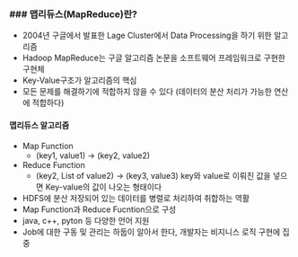 ### ### 맵리듀스(MapReduce)란?

- 2004년 구글에서 발표한 Lage Cluster에서 Data Processing을 하기 위한 알고리즘
- Hadoop MapReduce는 구글 알고리즘 논문을 소프트웨어 프레임워크로 구현한 구현체
- Key-Value구조가 알고리즘의 핵심
- 모든 문제를 해결하기에 적합하지 않을 수 있다 (데이터의 분산 처리가 가능한 연산에 적합하다)
####  맵리듀스 알고리즘
- Map Function
    - (key1, value1) -> (key2, value2)
- Reduce Function
    - (key2, List of value2) -> (key3, value3)
key와 value로 이뤄진 값을 넣으면 Key-value의 값이 나오는 형태이다
- HDFS에 분산 저장되어 있는 데이터를 병렬로 처리하여 취합하는 역활
- Map Function과 Reduce Fucntion으로 구성
- java, c++, pyton 등 다양한 언어 지원
- Job에 대한 구동 및 관리는 하둡이 알아서 한다, 개발자는 비지니스 로직 구현에 집중